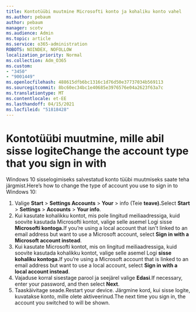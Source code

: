 ```yaml
---
title: Kontotüübi muutmine Microsofti konto ja kohaliku konto vahel
ms.author: pebaum
author: pebaum
manager: scotv
ms.audience: Admin
ms.topic: article
ms.service: o365-administration
ROBOTS: NOINDEX, NOFOLLOW
localization_priority: Normal
ms.collection: Adm_O365
ms.custom:
- "3450"
- "9001449"
ms.openlocfilehash: 488615dfb6bc1316c1d76d50e37737034b569113
ms.sourcegitcommit: 8bc60ec34bc1e40685e3976576e04a2623f63a7c
ms.translationtype: MT
ms.contentlocale: et-EE
ms.lasthandoff: 04/15/2021
ms.locfileid: "51818428"
---
```

# <a name="change-the-account-type-that-you-sign-in-with"></a><span data-ttu-id="09978-102">Kontotüübi muutmine, mille abil sisse logite</span><span class="sxs-lookup"><span data-stu-id="09978-102">Change the account type that you sign in with</span></span>

<span data-ttu-id="09978-103">Windows 10 sisselogimiseks salvestatud konto tüübi muutmiseks saate teha järgmist.</span><span class="sxs-lookup"><span data-stu-id="09978-103">Here’s how to change the type of account you use to sign in to Windows 10:</span></span>

1. <span data-ttu-id="09978-104">Valige **Start**  >  **Settings Accounts**  >  **Your**  >  info (Teie **teave).**</span><span class="sxs-lookup"><span data-stu-id="09978-104">Select **Start** > **Settings** > **Accounts** > **Your info**.</span></span>
2. <span data-ttu-id="09978-105">Kui kasutate kohalikku kontot, mis pole lingitud meiliaadressiga, kuid soovite kasutada Microsofti kontot, valige selle asemel Logi sisse **Microsofti kontoga.**</span><span class="sxs-lookup"><span data-stu-id="09978-105">If you’re using a local account that isn't linked to an email address but want to use a Microsoft account, select **Sign in with a Microsoft account instead**.</span></span>
3. <span data-ttu-id="09978-106">Kui kasutate Microsofti kontot, mis on lingitud meiliaadressiga, kuid soovite kasutada kohalikku kontot, valige selle asemel Logi **sisse kohaliku kontoga.**</span><span class="sxs-lookup"><span data-stu-id="09978-106">If you’re using a Microsoft account that is linked to an email address but want to use a local account, select **Sign in with a local account instead**.</span></span>
4. <span data-ttu-id="09978-107">Vajaduse korral sisestage parool ja seejärel valige **Edasi**.</span><span class="sxs-lookup"><span data-stu-id="09978-107">If necessary, enter your password, and then select **Next**.</span></span>
5. <span data-ttu-id="09978-108">Taaskäivitage seade.</span><span class="sxs-lookup"><span data-stu-id="09978-108">Restart your device.</span></span> <span data-ttu-id="09978-109">Järgmine kord, kui sisse logite, kuvatakse konto, mille olete aktiveerinud.</span><span class="sxs-lookup"><span data-stu-id="09978-109">The next time you sign in, the account you switched to will be shown.</span></span>